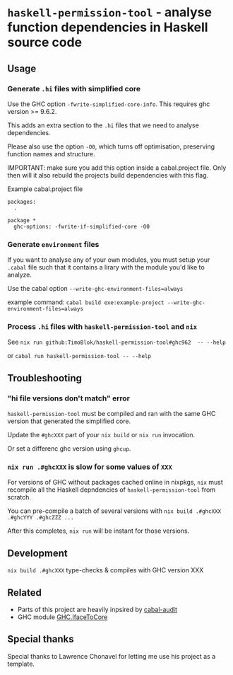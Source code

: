 
# `haskell-permission-tool` - analyse function dependencies in Haskell source code

## Usage

### Generate `.hi` files with simplified core

Use the GHC option `-fwrite-simplified-core-info`. This requires ghc version >= 9.6.2.

This adds an extra section to the `.hi` files that we need to analyse dependencies.

Please also use the option `-O0`, which turns off optimisation, preserving function names and structure.

IMPORTANT: make sure you add this option inside a cabal.project file. Only then will it also rebuild the projects build dependencies with this flag.

Example cabal.project file

```cabal
packages:
  .

package *
  ghc-options: -fwrite-if-simplified-core -O0 
```

### Generate `environment` files

If you want to analyse any of your own modules, you must setup your `.cabal` file such that it contains a lirary with the module you'd like to analyze.

Use the cabal option `--write-ghc-environment-files=always`

example command: `cabal build exe:example-project --write-ghc-environment-files=always`

### Process `.hi` files with `haskell-permission-tool` and `nix`

See `nix run github:TimoBlok/haskell-permission-tool#ghc962  -- --help`

or `cabal run haskell-permission-tool -- --help`

## Troubleshooting

### "hi file versions don't match" error

`haskell-permission-tool` must be compiled and ran with the same GHC version that generated the simplified core.

Update the `#ghcXXX` part of your `nix build` or `nix run` invocation.

Or set a differenc ghc version using `ghcup`.

### `nix run .#ghcXXX` is slow for some values of `XXX`

For versions of GHC without packages cached online in nixpkgs, `nix` must recompile all the Haskell depndencies of `haskell-permission-tool` from scratch.

You can pre-compile a batch of several versions with `nix build .#ghcXXX .#ghcYYY .#ghcZZZ ...`

After this completes, `nix run` will be instant for those versions.

## Development

`nix build .#ghcXXX` type-checks & compiles with GHC version XXX

## Related

- Parts of this project are heavily inpsired by [cabal-audit](https://github.com/TristanCacqueray/cabal-audit/tree/main)
- GHC module [GHC.IfaceToCore](https://hackage.haskell.org/package/ghc-9.6.1/docs/GHC-IfaceToCore.html)

## Special thanks

Special thanks to Lawrence Chonavel for letting me use his project as a template.
